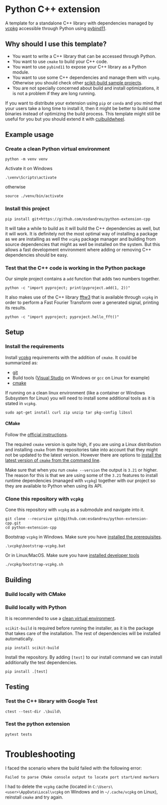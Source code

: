 # Python C++ extension
A template for a standalone C++ library with dependencies managed by
[vcpkg](https://github.com/microsoft/vcpkg) accessible through Python using
[pybind11](https://github.com/pybind/pybind11).

## Why should I use this template?
- You want to write a C++ library that can be accessed through Python.
- You want to use `cmake` to build your C++ code.
- You want to use `pybind11` to expose your C++ library as a Python module.
- You want to use some C++ dependencies and manage them with `vcpkg`. Otherwise
  you should check other [scikit-build sample
  projects](https://github.com/scikit-build/scikit-build-sample-projects).
- You are not specially concerned about build and install optimizations, it is
  not a problem if they are long running.

If you want to distribute your extension using `pip` or `conda` and you mind
that your users take a long time to install it, then it might be better to
build some binaries instead of optimizing the build process. This template
might still be useful for you but you should extend it with
[cuibuildwheel](https://github.com/pypa/cibuildwheel).


## Example usage

### Create a clean Python virtual environment
```
python -m venv venv
```
Activate it on Windows
```
.\venv\Scripts\activate
```
otherwise
```
source ./venv/bin/activate
```

### Install this project
```
pip install git+https://github.com/esdandreu/python-extension-cpp
```
It will take a while to build as it will build the C++ dependencies as well,
but it will work. It is definitely not the most optimal way of installing a
package as we are installing as well the `vcpkg` package manager and building
from source dependencies that might as well be installed on the system. But
this allows a fast development environment where adding or removing C++
dependencies should be easy.

### Test that the C++ code is working in the Python package
Our simple project contains a `add` function that adds two numbers together.
```
python -c "import pyproject; print(pyproject.add(1, 2))"
```

It also makes use of the C++ library
[fftw3](https://github.com/FFTW/fftw3.git) that is available through `vcpkg`
in order to perform a Fast Fourier Transform over a generated signal, printing
its results.
```
python -c "import pyproject; pyproject.hello_fft()"
```

## Setup
### Install the requirements
Install [vcpkg](https://github.com/microsoft/vcpkg) requirements with the
addition of `cmake`. It could be summarized as:
- [git](https://git-scm.com/downloads)
- Build tools ([Visual
  Studio](https://docs.microsoft.com/en-us/visualstudio/install/install-visual-studio)
  on Windows or `gcc` on Linux for example)
- [cmake](#cmake)

If running on a clean linux environment (like a container or Windows Subsystem
for Linux) you will need to install some additional tools as it is stated in
`vcpkg`.
```
sudo apt-get install curl zip unzip tar pkg-config libssl
```
#### CMake
Follow the [official instructions](https://cmake.org/install/).

The required `cmake` version is quite high, if you are using a Linux
distribution and installing `cmake` from the repositories take into account
that they might not be updated to the latest version. However there are options
to [install the latest version of `cmake` from the command
line](https://askubuntu.com/a/865294).

Make sure that when you run `cmake --version` the output is `3.21` or higher.
The reason for this is that we are using some of the `3.21` features to install
runtime dependencies (managed with `vcpkg`) together with our project so they
are available to Python when using its API.

### Clone this repository with `vcpkg`

Cone this repository with `vcpkg` as a submodule and navigate into it.
```
git clone --recursive git@github.com:esdandreu/python-extension-cpp.git
cd python-extension-cpp
```

Bootstrap `vcpkg` in Windows. Make sure you have [installed the
prerequisites](https://github.com/microsoft/vcpkg).
```
.\vcpkg\bootstrap-vcpkg.bat
```

Or in Linux/MacOS. Make sure you have [installed developer
tools](https://github.com/microsoft/vcpkg)
```
./vcpkg/bootstrap-vcpkg.sh
```

## Building

### Build locally with CMake
### Build locally with Python

It is recommended to use a [clean virtual
environment](#create-a-clean-python-virtual-environment).

`scikit-build` is required before running the installer, as it is the package
that takes care of the installation. The rest of dependencies will be installed
automatically.

```
pip install scikit-build
```

Install the repository. By adding `[test]` to our install command we can
install additionally the test dependencies.
```
pip install .[test]
```


## Testing

### Test the C++ library with Google Test

```
ctest --test-dir .\build\
```

### Test the python extension

```
pytest tests
```

# Troubleshooting
I faced the scenario where the build failed with the following error:
```
Failed to parse CMake console output to locate port start/end markers
```
I had to delete the `vcpkg` cache (located in
`C:\Users\<user>\AppData\Local\vcpkg` on Windows and in `~/.cache/vcpkg` on
Linux), reinstall `cmake` and try again.
